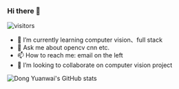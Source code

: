 
### Hi there 👋
![visitors](https://visitor-badge-reloaded.herokuapp.com/badge?page_id=Raymo111.Raymo111&color=00cf00)
- 🌱 I’m currently learning computer vision、full stack
- 💬 Ask me about opencv cnn etc.
- 📫 How to reach me: email on the left
- 👯 I’m looking to collaborate on computer vision project


![Dong Yuanwai's GitHub stats](https://github-readme-stats.vercel.app/api?username=dongyuanwai&show_icons=true)
